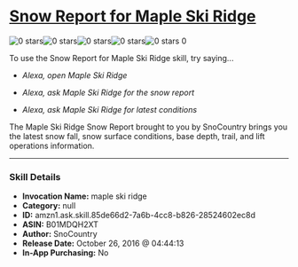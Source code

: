 # [Snow Report for Maple Ski Ridge](http://alexa.amazon.com/#skills/amzn1.ask.skill.85de66d2-7a6b-4cc8-b826-28524602ec8d)
![0 stars](../../images/ic_star_border_black_18dp_1x.png)![0 stars](../../images/ic_star_border_black_18dp_1x.png)![0 stars](../../images/ic_star_border_black_18dp_1x.png)![0 stars](../../images/ic_star_border_black_18dp_1x.png)![0 stars](../../images/ic_star_border_black_18dp_1x.png) 0

To use the Snow Report for Maple Ski Ridge skill, try saying...

* *Alexa, open Maple Ski Ridge*

* *Alexa, ask Maple Ski Ridge for the snow report*

* *Alexa, ask Maple Ski Ridge for latest conditions*

The Maple Ski Ridge Snow Report brought to you by SnoCountry brings you the latest snow fall, snow surface conditions,  base depth, trail, and lift operations information.

***

### Skill Details

* **Invocation Name:** maple ski ridge
* **Category:** null
* **ID:** amzn1.ask.skill.85de66d2-7a6b-4cc8-b826-28524602ec8d
* **ASIN:** B01MDQH2XT
* **Author:** SnoCountry
* **Release Date:** October 26, 2016 @ 04:44:13
* **In-App Purchasing:** No
